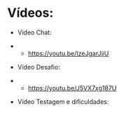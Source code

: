 # Vídeos:

- Vídeo Chat: 
- - https://youtu.be/IzeJgarJjiU

- Vídeo Desafio:
- - https://youtu.be/J5VX7xg187U

- Vídeo Testagem e dificuldades:
